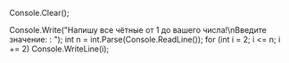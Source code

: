 Console.Clear();

Console.Write("Напишу все чётные от 1 до вашего числа!\nВведите значение: : ");
int n = int.Parse(Console.ReadLine());
for (int i = 2; i <= n; i += 2) 
    Console.WriteLine(i);